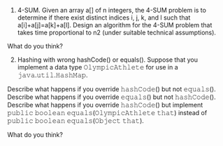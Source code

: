 1. 4-SUM. Given an array a[] of n integers, the 4-SUM problem is to determine if there exist distinct indices i, j, k, and l such that a[i]+a[j]=a[k]+a[l]. Design an algorithm for the 4-SUM problem that takes time proportional to n2 (under suitable technical assumptions).

  What do you think?

2. Hashing with wrong hashCode() or equals(). Suppose that you implement a data type 𝙾𝚕𝚢𝚖𝚙𝚒𝚌𝙰𝚝𝚑𝚕𝚎𝚝𝚎 for use in a 𝚓𝚊𝚟𝚊.𝚞𝚝𝚒𝚕.𝙷𝚊𝚜𝚑𝙼𝚊𝚙.

  Describe what happens if you override 𝚑𝚊𝚜𝚑𝙲𝚘𝚍𝚎() but not 𝚎𝚚𝚞𝚊𝚕𝚜().
  Describe what happens if you override 𝚎𝚚𝚞𝚊𝚕𝚜() but not 𝚑𝚊𝚜𝚑𝙲𝚘𝚍𝚎().
  Describe what happens if you override 𝚑𝚊𝚜𝚑𝙲𝚘𝚍𝚎() but implement 𝚙𝚞𝚋𝚕𝚒𝚌 𝚋𝚘𝚘𝚕𝚎𝚊𝚗 𝚎𝚚𝚞𝚊𝚕𝚜(𝙾𝚕𝚢𝚖𝚙𝚒𝚌𝙰𝚝𝚑𝚕𝚎𝚝𝚎 𝚝𝚑𝚊𝚝) instead of 𝚙𝚞𝚋𝚕𝚒𝚌 𝚋𝚘𝚘𝚕𝚎𝚊𝚗 𝚎𝚚𝚞𝚊𝚕𝚜(𝙾𝚋𝚓𝚎𝚌𝚝 𝚝𝚑𝚊𝚝).

  What do you think?
